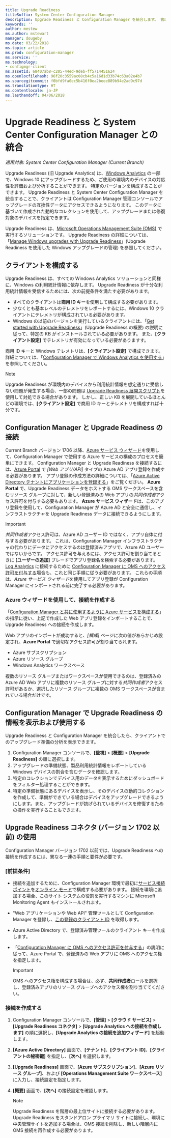 ```yaml
---
title: Upgrade Readiness
titleSuffix: System Center Configuration Manager
description: Upgrade Readiness と Configuration Manager を統合します。 管理コンソールでアップグレードの互換性データにアクセスします。 アップグレードまたは修復対象のデバイスを指定します。
keywords: ''
author: mestew
ms.author: mstewart
manager: dougeby
ms.date: 03/22/2018
ms.topic: article
ms.prod: configuration-manager
ms.service: ''
ms.technology:
- configmgr-client
ms.assetid: 68407ab8-c205-44ed-9deb-ff5714451624
ms.openlocfilehash: 96f20c3559ac08cb4c5a16d1d33b74c63a02e4b7
ms.sourcegitcommit: f0bfd9fa0ec5b416f0ea2beee889b94e2ad9c97d
ms.translationtype: HT
ms.contentlocale: ja-JP
ms.lasthandoff: 04/06/2018
---
```

# <a name="integrate-upgrade-readiness-with-system-center-configuration-manager"></a>Upgrade Readiness と System Center Configuration Manager との統合

*適用対象: System Center Configuration Manager (Current Branch)*

Upgrade Readiness (旧 Upgrade Analytics) は、[Windows Analytics](https://www.microsoft.com/WindowsForBusiness/windows-analytics) の一部で、Windows 10 にアップグレードするため、ご使用の環境内のデバイスの対応性を評価および分析することができます。 特定のバージョンを構成することができます。 Upgrade Readiness と System Center Configuration Manager を統合することで、クライアントは Configuration Manager 管理コンソールでアップグレードの互換性データにアクセスできるようになります。 このデータに基づいて作成された動的なコレクションを使用して、アップグレードまたは修復対象のデバイスを指定できます。

Upgrade Readiness は、[Microsoft Operations Management Suite (OMS)](/azure/operations-management-suite/operations-management-suite-overview) で実行するソリューションです。 Upgrade Readiness の詳細については、「[Manage Windows upgrades with Upgrade Readiness](/windows/deployment/upgrade/manage-windows-upgrades-with-upgrade-readiness)」(Upgrade Readiness を使用した Windows アップグレードの管理) を参照してください。

<!--
>[!WARNING]
>For Upgrade Readiness to function within Configuration Manager, you must upgrade to Configuration Manager version 1802. The Upgrade Readiness Connector will no longer function in Configuration Manager versions earlier than 1802. 
SMS.507205 Pulled 4/5/18 -->


## <a name="configure-clients"></a>クライアントを構成する

Upgrade Readiness は、すべての Windows Analytics ソリューションと同様に、Windows の利用統計情報に依存します。 Upgrade Readiness が十分な利用統計情報を受信するためには、次の前提条件を満たす必要があります。

- すべてのクライアントは**商用 ID キー**を使用して構成する必要があります。 
- 少なくとも基本レベルのテレメトリをレポートするには、Windows 10 クライアントにテレメトリが構成されている必要があります。
-  Windows の以前のバージョンを実行しているクライアントには、「[Get started with Upgrade Readiness](/windows/deployment/upgrade/upgrade-readiness-get-started#deploy-the-compatibility-update-and-related-kbs)」(Upgrade Readiness の概要) の説明に従って、特定の KB がインストールされている必要があります。 また、**[クライアント設定]** でテレメトリが有効になっている必要がありますす。

商用 ID キーと Windows テレメトリは、**[クライアント設定]** で構成できます。 詳細については、「[Configuration Manager で Windows Analytics を使用する](../monitor-windows-analytics.md)」を参照してください。

>[!NOTE]
>Upgrade Readiness が環境内のデバイスから利用統計情報を想定通りに受信しない問題が発生する場合、一部の問題は [Upgrade Readiness 展開スクリプト](/windows/deployment/upgrade/upgrade-readiness-deployment-script)を使用して対処できる場合があります。 しかし、正しい KB を展開しているほとんどの環境では、**[クライアント設定]** で商用 ID キーとテレメトリを構成すれば十分です。

## <a name="connect-configuration-manager-to-upgrade-readiness"></a>Configuration Manager と Upgrade Readiness の接続

Current Branch バージョン 1706 以降、[Azure サービス ウィザード](../../../servers/deploy/configure/azure-services-wizard.md)を使用して、Configuration Manager で使用する Azure サービスの構成のプロセスを簡単にできます。 Configuration Manager と Upgrade Readiness を接続するには、[Azure Portal](https://portal.azure.com) で *[Web アプリ/API]* タイプの Azure AD アプリ登録を作成する必要があります。 アプリ登録の作成方法の詳細については、「[Azure Active Directory テナントにアプリケーションを登録する](/azure/active-directory/active-directory-app-registration)」をご覧ください。 **Azure Portal** で、Upgrade Readiness データをホストする OMS ワークスペースを含むリソース グループに対して、新しい登録済みの Web アプリの*共同作成者*アクセス許可を付与する必要もあります。 **Azure サービス ウィザード**は、このアプリ登録を使用して、Configuration Manager が Azure AD と安全に通信し、インフラストラクチャを Upgrade Readiness データに接続できるようにします。

>[!IMPORTANT]
>*共同作成者*アクセス許可は、Azure AD ユーザー ID ではなく、アプリ自体に付与する必要があります。 これは、Configuration Manager インフラストラクチャの代わりにデータにアクセスするのは登録済みアプリで、Azure AD ユーザーではないからです。 アクセス許可を与えるには、アクセス許可を割り当てるときに **[ユーザーの追加]** ブレードでアプリ登録名を検索する必要があります。 [Log Analytics](https://docs.microsoft.com/azure/log-analytics/log-analytics-sccm) に接続するために [Configuration Manager に OMS へのアクセス許可を付与する](https://docs.microsoft.com/azure/log-analytics/log-analytics-sccm#provide-configuration-manager-with-permissions-to-oms)場合も、これと同じ手順に従う必要があります。 これらの手順は、*Azure サービス ウィザード*を使用してアプリ登録が Configuration Manager にインポートされる前に完了する必要があります。

### <a name="use-the-azure-wizard-to-create-the-connection"></a>Azure ウィザードを使用して、接続を作成する

「[Configuration Manager と共に使用するように Azure サービスを構成する](../../../servers/deploy/configure/azure-services-wizard.md)」の指示に従い、上記で作成した Web アプリ登録をインポートすることで、Upgrade Readiness への接続を作成します。 

Web アプリのインポートが成功すると、*[構成]* ページに次の値があらかじめ設定され、**Azure Portal** で適切なアクセス許可が割り当てられます。 
-  Azure サブスクリプション
-  Azure リソース グループ
-  Windows Analytics ワークスペース

複数のリソース グループまたはワークスペースが使用できるのは、登録済みの Azure AD Web アプリに複数のリソース グループに対する*共同作成者*アクセス許可があるか、選択したリソース グループに複数の OMS ワークスペースが含まれている場合だけです。
 
## <a name="view-and-use-upgrade-readiness-information-in-configuration-manager"></a>Configuration Manager で Upgrade Readiness の情報を表示および使用する

Upgrade Readiness と Configuration Manager を統合したら、クライアントでのアップグレード準備の分析を表示できます。

1. Configuration Manager コンソールで、**[監視]** > **[概要]** > **[Upgrade Readiness]** の順に選択します。
2. アップグレードの準備状態、製品利用統計情報をレポートしている Windows デバイスの割合を含むデータを確認します。
3. 特定のコレクションでデバイス用のデータを表示するためにダッシュボードをフィルター処理することができます。
4. 特定の準備状態にあるデバイスを表示し、そのデバイスの動的コレクションを作成して、準備ができている場合はデバイスをアップグレードできるようにします。また、アップグレードが妨げられているデバイスを修復するための操作を実行することもできます。

## <a name="using-the-upgrade-readiness-connector-version-1702-and-earlier"></a>Upgrade Readiness コネクタ (バージョン 1702 以前) の使用

Configuration Manager バージョン 1702 以前では、Upgrade Readiness への接続を作成するには、異なる一連の手順と要件が必要です。

### <a name="prerequisites"></a>[前提条件]

- 接続を追加するために、Configuration Manager 環境で最初に[サービス接続ポイント](/sccm/core/servers/deploy/configure/about-the-service-connection-point)を[オンライン モード](https://azure.microsoft.com/documentation/articles/resource-group-create-service-principal-portal/)で構成する必要があります。 接続を環境に追加する場合、このサイト システムの役割を実行するマシンに Microsoft Monitoring Agent もインストールされます。
- "Web アプリケーションや Web API" 管理ツールとして Configuration Manager を登録し、[この登録のクライアント ID](https://azure.microsoft.com/documentation/articles/active-directory-integrating-applications/) を取得します。
- Azure Active Directory で、登録済み管理ツールのクライアント キーを作成します。
- 「[Configuration Manager に OMS へのアクセス許可を付与する](https://azure.microsoft.com/documentation/articles/log-analytics-sccm/#provide-configuration-manager-with-permissions-to-oms)」の説明に従って、Azure Portal で、登録済みの Web アプリに OMS へのアクセス権を指定します。

    > [!IMPORTANT]
    > OMS へのアクセス権を構成する場合は、必ず、**共同作成者**ロールを選択し、登録済みアプリのリソース グループへのアクセス権を割り当ててください。

### <a name="create-the-connection"></a>接続を作成する

1.  Configuration Manager コンソールで、**[管理]** > **[クラウド サービス]** > **[Upgrade Readiness コネクタ]** > **[Upgrade Analytics への接続を作成します]** の順に選択し、**[Upgrade Analytics の接続を追加ウィザード]** を起動します。
3.  **[Azure Active Directory]** 画面で、**[テナント]**、**[クライアント ID]**、**[クライアントの秘密鍵]** を指定し、**[次へ]** を選択します。
4.  **[Upgrade Readiness]** 画面で、**[Azure サブスクリプション]**、**[Azure リソース グループ]**、および **[Operations Management Suite ワークスペース]** に入力し、接続設定を指定します。
5.  **[概要]** 画面で、**[次へ]** の接続設定を確認します。

    > [!NOTE]
    > Upgrade Readiness を階層の最上位サイトに接続する必要があります。 Upgrade Readiness をスタンドアロン プライマリ サイトに接続し、環境に中央管理サイトを追加する場合は、OMS 接続を削除し、新しい階層内に OMS 接続を再作成する必要があります。

